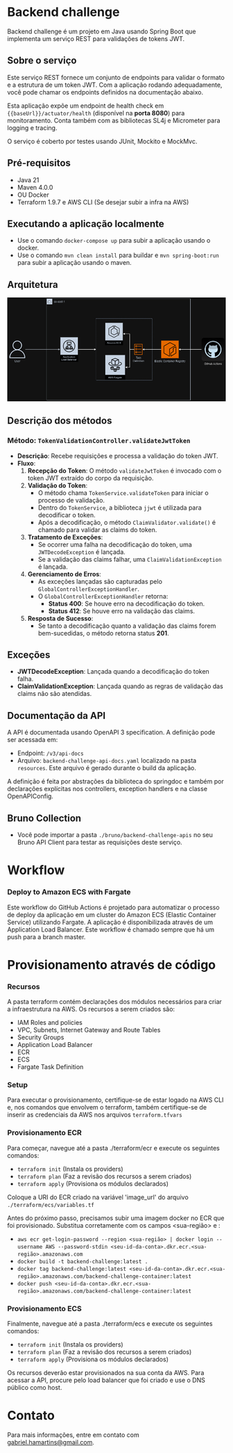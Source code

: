 # Backend challenge

Backend challenge é um projeto em Java usando Spring Boot que implementa um serviço REST para validações de tokens JWT.

## Sobre o serviço

Este serviço REST fornece um conjunto de endpoints para validar o formato e a estrutura de um token JWT. Com a aplicação rodando adequadamente, você pode chamar os endpoints definidos na documentação abaixo.


Esta aplicação expõe um endpoint de health check em ```{{baseUrl}}/actuator/health``` (disponível na **porta 8080**) para monitoramento. Conta também com as bibliotecas SL4j e Micrometer para logging e tracing.

O serviço é coberto por testes usando JUnit, Mockito e MockMvc.

## Pré-requisitos

- Java 21
- Maven 4.0.0
- OU Docker
- Terraform 1.9.7 e AWS CLI (Se desejar subir a infra na AWS)

## Executando a aplicação localmente

- Use o comando `docker-compose up` para subir a aplicação usando o docker.
- Use o comando `mvn clean install` para buildar e `mvn spring-boot:run` para subir a aplicação usando o maven.



## Arquitetura

![Arquitetura](src/main/resources/static/backend-challenge-arch.png)

## Descrição dos métodos

### Método: `TokenValidationController.validateJwtToken`
- **Descrição**: Recebe requisições e processa a validação do token JWT.
- **Fluxo**:
    1. **Recepção do Token**: O método `validateJwtToken` é invocado com o token JWT extraído do corpo da requisição.
    2. **Validação do Token**:
        - O método chama `TokenService.validateToken` para iniciar o processo de validação.
        - Dentro do `TokenService`, a biblioteca `jjwt` é utilizada para decodificar o token.
        - Após a decodificação, o método `ClaimValidator.validate()` é chamado para validar as claims do token.
    3. **Tratamento de Exceções**:
        - Se ocorrer uma falha na decodificação do token, uma `JWTDecodeException` é lançada.
        - Se a validação das claims falhar, uma `ClaimValidationException` é lançada.
    4. **Gerenciamento de Erros**:
        - As exceções lançadas são capturadas pelo `GlobalControllerExceptionHandler`.
        - O `GlobalControllerExceptionHandler` retorna:
            - **Status 400**: Se houve erro na decodificação do token.
            - **Status 412**: Se houve erro na validação das claims.
    5. **Resposta de Sucesso**:
        - Se tanto a decodificação quanto a validação das claims forem bem-sucedidas, o método retorna status **201**.

## Exceções
- **JWTDecodeException**: Lançada quando a decodificação do token falha.
- **ClaimValidationException**: Lançada quando as regras de validação das claims não são atendidas.

## Documentação da API

A API é documentada usando OpenAPI 3 specification. A definição pode ser acessada em:

- Endpoint: `/v3/api-docs`
- Arquivo: `backend-challenge-api-docs.yaml` localizado na pasta `resources`. Este arquivo é gerado durante o build da aplicação.

A definição é feita por abstrações da biblioteca do springdoc e também por declarações explícitas nos controllers, exception handlers e na classe OpenAPIConfig.

## Bruno Collection

- Você pode importar  a pasta `./bruno/backend-challenge-apis` no seu Bruno API Client para testar as requisições deste serviço.

# Workflow

### Deploy to Amazon ECS with Fargate

Este workflow do GitHub Actions é projetado para automatizar o processo de deploy da aplicação em um cluster do Amazon ECS (Elastic Container Service) utilizando Fargate. A aplicação é disponibilizada através de um Application Load Balancer. Este workflow é chamado sempre que há um push para a branch master.

# Provisionamento através de código

### Recursos

A pasta terraform contém declarações dos módulos necessários para criar a infraestrutura na AWS. Os recursos a serem criados são:
 - IAM Roles and policies
 - VPC, Subnets, Internet Gateway and Route Tables
 - Security Groups
 - Application Load Balancer
 - ECR
 - ECS
 - Fargate Task Definition

### Setup

Para executar o provisionamento, certifique-se de estar logado na AWS CLI e, nos comandos que envolvem o terraform, também certifique-se de inserir as credenciais da AWS nos arquivos `terraform.tfvars`

### Provisionamento ECR

Para começar, navegue até a pasta ./terraform/ecr e execute os seguintes comandos:
- `terraform init` (Instala os providers)
- `terraform plan` (Faz a revisão dos recursos a serem criados)
- `terraform apply` (Provisiona os módulos declarados)

Coloque a URI do ECR criado na variável 'image_url' do arquivo `./terraform/ecs/variables.tf`

Antes do próximo passo, precisamos subir uma imagem docker no ECR que foi provisionado. Substitua corretamente com os campos <sua-região> e <seu-id-da-conta>:
 - `aws ecr get-login-password --region <sua-região> | docker login --username AWS --password-stdin <seu-id-da-conta>.dkr.ecr.<sua-região>.amazonaws.com`
 - `docker build -t backend-challenge:latest .`
 - `docker tag backend-challenge:latest <seu-id-da-conta>.dkr.ecr.<sua-região>.amazonaws.com/backend-challenge-container:latest`
 - `docker push <seu-id-da-conta>.dkr.ecr.<sua-região>.amazonaws.com/backend-challenge-container:latest`

### Provisionamento ECS

Finalmente, navegue até a pasta ./terraform/ecs e execute os seguintes comandos:
- `terraform init` (Instala os providers)
- `terraform plan` (Faz a revisão dos recursos a serem criados)
- `terraform apply` (Provisiona os módulos declarados)

Os recursos deverão estar provisionados na sua conta da AWS. Para acessar a API, procure pelo load balancer que foi criado e use o DNS público como host.

# Contato

Para mais informações, entre em contato com [gabriel.hamartins@gmail.com](mailto:gabriel.hamartins@gmail.com).